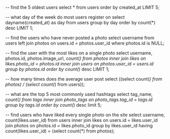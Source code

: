 -- find the 5 oldest users
select * from users order by created_at LIMIT 5;

-- what day of the week do most users register on
select dayname(created_at) as day from users 
group by day 
order by count(*) desc LIMIT 1;

-- find the users who have never posted a photo
select username from users 
left join photos on users.id = photos.user_id
 where photos.id is NULL;
 
 -- find the user with the most likes on a single photo
select username, photos.id, photos.image_url, count(*)
from photos
inner join likes 
on likes.photo_id = photos.id 
inner join users
on photos.user_id = users.id
group by photos.id order by count(*) desc LIMIT 1;

-- how many times does the average user post
select ((select count(*) from photos) / (select count(*) from users));

-- what are the top 5 most commonly used hashtags
select tag_name, count(*) from tags 
inner join photo_tags on
photo_tags.tag_id = tags.id
group by tags.id order by count(*) desc limit 5;

-- find users who have liked every single photo on the site
select username, count(likes.user_id) from users
inner join likes
on users.id = likes.user_id
join photos on
photos.id = likes.photo_id
group by likes.user_id having count(likes.user_id) =
(select count(*) from photos); 
